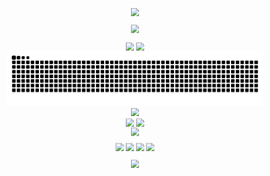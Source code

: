 <!--
MIT License

Copyright (c) 2024 gypsocat

Permission is hereby granted, free of charge, to any person obtaining a copy
of this software and associated documentation files (the "Software"), to deal
in the Software without restriction, including without limitation the rights
to use, copy, modify, merge, publish, distribute, sublicense, and/or sell
copies of the Software, and to permit persons to whom the Software is
furnished to do so, subject to the following conditions:

The above copyright notice and this permission notice shall be included in all
copies or substantial portions of the Software.

THE SOFTWARE IS PROVIDED "AS IS", WITHOUT WARRANTY OF ANY KIND, EXPRESS OR
IMPLIED, INCLUDING BUT NOT LIMITED TO THE WARRANTIES OF MERCHANTABILITY,
FITNESS FOR A PARTICULAR PURPOSE AND NONINFRINGEMENT. IN NO EVENT SHALL THE
AUTHORS OR COPYRIGHT HOLDERS BE LIABLE FOR ANY CLAIM, DAMAGES OR OTHER
LIABILITY, WHETHER IN AN ACTION OF CONTRACT, TORT OR OTHERWISE, ARISING FROM,
OUT OF OR IN CONNECTION WITH THE SOFTWARE OR THE USE OR OTHER DEALINGS IN THE
SOFTWARE.

ATTENTION:

Source repository: https://github.com/gypsocat/gypsocat
-->

<!-- https://github.com/kyechan99/capsule-render -->
<p align="center">
<img src="https://capsule-render.vercel.app/api?type=waving&color=timeGradient&height=300&&section=header&text=HI%20THERE&fontSize=90&fontAlign=50&fontAlignY=30&desc=I%20am%20gypsocat!&descAlign=50&descSize=30&descAlignY=60&animation=twinkling" />
</p>

<!-- https://github.com/DenverCoder1/readme-typing-svg -->
<p align="center">
<img src="https://readme-typing-svg.demolab.com?font=Orbitron&size=25&pause=1000&center=true&vCenter=true&random=false&width=600&lines=Welcome+to+my+GitHub+profile+page!;I+am+super+obsessed+with+programming!" />
</p>

<p align="center">
<!-- https://github.com/anuraghazra/github-readme-stats -->
<img align="center" width="400" src="https://github-readme-stats.vercel.app/api?username=gypsocat&theme=transparent&show_icons=true&hide_border=true&show=reviews&hide_title=true&hide=contribs&number_format=long" />
<!-- https://github.com/DenverCoder1/github-readme-streak-stats -->
<img align="center" width="400" src="https://streak-stats.demolab.com?user=gypsocat&theme=transparent&hide_border=true" />
<br/>
<img src="https://raw.githubusercontent.com/gypsocat/gypsocat/refs/heads/output/github-contribution-grid-snake.svg" alt="GitHub Snake">
<br/>
<!-- https://github.com/Ashutosh00710/github-readme-activity-graph -->
<img width="800" src="https://github-readme-activity-graph.vercel.app/graph?username=gypsocat&theme=github-compact&hide_border=true&area=true&custom_title=Contribution%20Graph" />
<br/>
<!-- https://github.com/anuraghazra/github-readme-stats -->
<img align="center" src="https://github-readme-stats.vercel.app/api/wakatime?username=gypsocat&theme=transparent&hide_border=true&layout=compact&langs_count=22" />
<!-- https://github.com/anuraghazra/github-readme-stats -->
<img align="center" src="https://github-readme-stats.vercel.app/api/top-langs/?username=gypsocat&theme=transparent&hide_border=true&layout=donut-vertical&langs_count=6" />
<br/>
<!-- https://github.com/LelouchFR/skill-icons -->
<img align="center" src="https://go-skill-icons.vercel.app/api/icons?i=py,c,cpp,cs,java,html,css,js,ts,md,latex,mermaid,sqlite,matlab">
</p>

<!-- https://github.com/badges/shields -->
<p align="center">
<a href="https://github.com/gypsocat"><img src="https://img.shields.io/badge/GitHub-gypsocat-blue?logo=github" /></a>
<a href="https://gitee.com/gypso"><img src="https://img.shields.io/badge/Gitee-gypso-blue?logo=gitee" /></a>
<!-- <a href="https://space.bilibili.com/498105668"><img src="https://img.shields.io/badge/哔哩哔哩-我就是小康-pink?logo=bilibili" /></a> -->
<a href="https://wakatime.com/@gypsocat"><img src="https://wakatime.com/badge/user/291c61b8-358c-4ab1-96c5-94f07c8f9b1b.svg" /></a>
<!-- https://github.com/antonkomarev/github-profile-views-counter -->
<img src="https://komarev.com/ghpvc/?username=gypsocat" />
</p>

<!-- https://github.com/kyechan99/capsule-render -->
<p align="center">
<img src="https://capsule-render.vercel.app/api?type=waving&color=timeGradient&height=300&&section=footer&text=THE%20END&fontSize=90&fontAlign=50&fontAlignY=70&desc=Hope%20your%20program%20is%20bug-free!&descAlign=50&descSize=30&descAlignY=40&animation=twinkling" />
</p>

